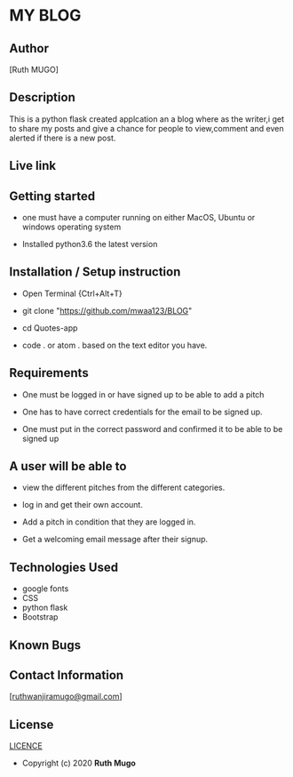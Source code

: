 # MY BLOG

## Author

[Ruth MUGO]

## Description

This is a python flask created applcation an a blog where as the writer,i get to share my posts and give a chance for people to view,comment and even alerted if there is a new post.

## Live link

## Getting started

* one must have  a computer running on either MacOS, Ubuntu  or windows operating system

* Installed python3.6 the latest version

## Installation / Setup instruction

* Open Terminal {Ctrl+Alt+T}

* git clone "https://github.com/mwaa123/BLOG"

* cd Quotes-app

* code . or atom . based on the text editor you have.

## Requirements

* One must be logged in or have signed up to be able to add a pitch

* One has to have correct credentials for the email to be signed up.

* One must put in the correct password and confirmed it to be able to be signed up

## A user will be able to

* view the different pitches from the different categories.

* log in and get their own account.

* Add a pitch in condition that they are logged in.

* Get a welcoming email message after their signup.

## Technologies Used

* google fonts
* CSS
* python flask
* Bootstrap

## Known Bugs



## Contact Information

 [ruthwanjiramugo@gmail.com]

## License

[LICENCE](/home/ruth/ruthblog/LICENCE.md)

* Copyright (c) 2020 **Ruth Mugo**
